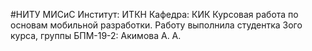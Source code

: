 #НИТУ МИСиС Институт: ИТКН Кафедра: КИК Курсовая работа по основам мобильной разработки. 
Работу выполнила студентка 3ого курса, группы БПМ-19-2: Акимова А. А.
